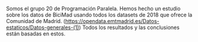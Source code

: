 Somos el grupo 20 de Programación Paralela.
Hemos hecho un estudio sobre los datos de BiciMad usando todos los datasets de 2018 que ofrece la Comunidad de Madrid. (https://opendata.emtmadrid.es/Datos-estaticos/Datos-generales-(1))
Todos los resultados y las conclusiones están basadas en estos.

